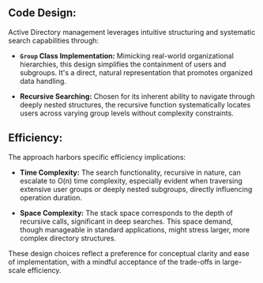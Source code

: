 ## Code Design:

Active Directory management leverages intuitive structuring and systematic search capabilities through:

- **`Group` Class Implementation:** Mimicking real-world organizational hierarchies, this design simplifies the containment of users and subgroups. It's a direct, natural representation that promotes organized data handling.

- **Recursive Searching:** Chosen for its inherent ability to navigate through deeply nested structures, the recursive function systematically locates users across varying group levels without complexity constraints.

## Efficiency:

The approach harbors specific efficiency implications:

- **Time Complexity:** The search functionality, recursive in nature, can escalate to O(n) time complexity, especially evident when traversing extensive user groups or deeply nested subgroups, directly influencing operation duration.

- **Space Complexity:** The stack space corresponds to the depth of recursive calls, significant in deep searches. This space demand, though manageable in standard applications, might stress larger, more complex directory structures.

These design choices reflect a preference for conceptual clarity and ease of implementation, with a mindful acceptance of the trade-offs in large-scale efficiency.
